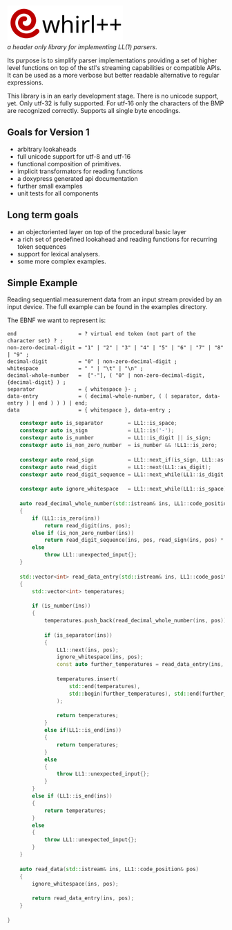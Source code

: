 ![whirl++](assets/images/logo.svg)<br/>
_a header only library for implementing LL(1) parsers_. 

Its purpose is to simplify parser implementations providing a set of higher level functions on top
of the stl's streaming capabilities or compatible APIs. It can be used as a more verbose but better readable alternative to regular expressions.

This library is in an early development stage.
There is no unicode support, yet. Only utf-32 is fully supported. For utf-16 only the characters of
the BMP are recognized correctly. Supports all single byte encodings.

## Goals for Version 1
- arbitrary lookaheads
- full unicode support for utf-8 and utf-16
- functional composition of primitives.
- implicit transformators for reading functions
- a doxypress generated api documentation
- further small examples
- unit tests for all components 

## Long term goals
- an objectoriented layer on top of the procedural basic layer
- a rich set of predefined lookahead and reading functions for recurring token sequences
- support for lexical analysers.
- some more complex examples.


## Simple Example
Reading sequential measurement data from an input stream provided by an input device. The full
example can be found in the examples directory.

The EBNF we want to represent is:

```
end                    = ? virtual end token (not part of the character set) ? ;
non-zero-decimal-digit = "1" | "2" | "3" | "4" | "5" | "6" | "7" | "8" | "9" ;
decimal-digit          = "0" | non-zero-decimal-digit ;
whitespace             = " " | "\t" | "\n" ;
decimal-whole-number   =  ["-"], ( "0" | non-zero-decimal-digit, {decimal-digit} ) ;
separator              = { whitespace }- ;
data-entry             = ( decimal-whole-number, ( ( separator, data-entry ) | end ) ) ) | end;
data                   = { whitespace }, data-entry ;
```

```C++
    constexpr auto is_separator        = LL1::is_space;
    constexpr auto is_sign             = LL1::is('-');
    constexpr auto is_number           = LL1::is_digit || is_sign;
    constexpr auto is_non_zero_number  = is_number && !LL1::is_zero; 
                                       
    constexpr auto read_sign           = LL1::next_if(is_sign, LL1::as(-1)) || 1;
    constexpr auto read_digit          = LL1::next(LL1::as_digit);
    constexpr auto read_digit_sequence = LL1::next_while(LL1::is_digit, LL1::as_digits);

    constexpr auto ignore_whitespace   = LL1::next_while(LL1::is_space);

    auto read_decimal_whole_number(std::istream& ins, LL1::code_position& pos)
    {    
        if (LL1::is_zero(ins))
            return read_digit(ins, pos);
        else if (is_non_zero_number(ins))
            return read_digit_sequence(ins, pos, read_sign(ins, pos) * read_digit(ins, pos));
        else
            throw LL1::unexpected_input{};
    }

    std::vector<int> read_data_entry(std::istream& ins, LL1::code_position& pos)
    {
        std::vector<int> temperatures;

        if (is_number(ins))
        {
            temperatures.push_back(read_decimal_whole_number(ins, pos));
        
            if (is_separator(ins))
            {
                LL1::next(ins, pos);
                ignore_whitespace(ins, pos);
                const auto further_temperatures = read_data_entry(ins, pos);
                
                temperatures.insert(
                    std::end(temperatures),
                    std::begin(further_temperatures), std::end(further_temperatures)
                );
                
                return temperatures;
            }
            else if(LL1::is_end(ins))
            {
                return temperatures;
            }
            else
            {
                throw LL1::unexpected_input{};
            }
        }
        else if (LL1::is_end(ins))
        {
            return temperatures;
        }
        else
        {
            throw LL1::unexpected_input{};
        }
    }

    auto read_data(std::istream& ins, LL1::code_position& pos)
    {
        ignore_whitespace(ins, pos);

        return read_data_entry(ins, pos);
    }

}
```

